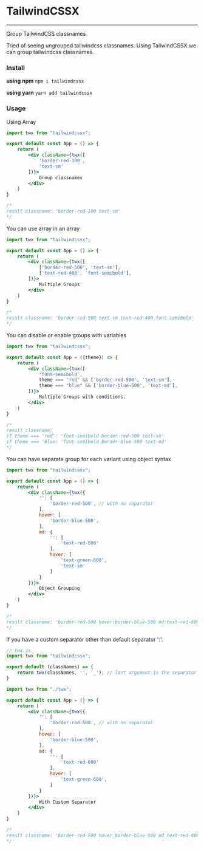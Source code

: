 # TailwindCSSX
---
Group TailwindCSS classnames

Tried of seeing ungrouped tailwindcss classnames.
Using TailwindCSSX we can group tailwindcss classnames.

### Install

**using npm**
`npm i tailwindcssx`

**using yarn**
`yarn add tailwindcssx`

### Usage

Using Array

```jsx
import twx from "tailwindcssx";

export default const App = () => {
    return (
        <div className={twx([
            'border-red-100',
            'text-sm'
        ])}>
            Group classnames
        </div>
    )
}

/* 
result classname: 'border-red-100 text-sm'
*/
```

You can use array in an array

```jsx
import twx from "tailwindcssx";

export default const App = () => {
    return (
        <div className={twx([
            ['border-red-500', 'text-sm'],
            ['text-red-400', 'font-semibold'],
        ])}>
            Multiple Groups
        </div>
    )
}

/*
result classname: 'border-red-500 text-sm text-red-400 font-semibold'
*/
```

You can disable or enable groups with variables
```jsx
import twx from "tailwindcssx";

export default const App = ({theme}) => {
    return (
        <div className={twx([
            'font-semibold',
            theme === "red" && ['border-red-500', 'text-sm'],
            theme === "blue" && ['border-blue-500', 'text-md'],
        ])}>
            Multiple Groups with conditions.
        </div>
    )
}

/*
result classname: 
if theme === 'red': 'font-semibold border-red-500 text-sm'
if theme === 'blue: 'font-semibold border-blue-500 text-md'
*/
```

You can have separate group for each variant using object syntax
```jsx
import twx from "tailwindcssx";

export default const App = () => {
    return (
        <div className={twx({
            '': [
                'border-red-500', // with no separator
            ],
            hover: [
                'border-blue-500',
            ],
            md: {
                '': [
                    'text-red-600'
                ],
                hover: [
                    'text-green-600',
                    'text-sm'
                ]
            }
        })}>
            Object Grouping
        </div>
    )
}

/*
result classname: 'border-red-500 hover:border-blue-500 md:text-red-600 md:hover:text-green-600 md:hover:text-sm'
*/
```

If you have a custom separator other than default separator ':'.

```jsx
// twx.js
import twx from "tailwindcssx";

export default (classNames) => {
    return twx(classNames, '', '_'); // last argument is the separator
}
```

```jsx
import twx from "./twx";

export default const App = () => {
    return (
        <div className={twx({
            '': [
                'border-red-500', // with no separator
            ],
            hover: [
                'border-blue-500',
            ],
            md: {
                '': [
                    'text-red-600'
                ],
                hover: [
                    'text-green-600',
                ]
            }
        })}>
            With Custom Separator
        </div>
    )
}

/*
result classname: 'border-red-500 hover_border-blue-500 md_text-red-600 md_hover_text-green-600 md_hover_text-sm'
*/
```
